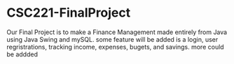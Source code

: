 # CSC221-FinalProject
Our Final Project is to make a Finance Management made entirely from Java using Java Swing and mySQL. some feature will be added is a login, user regristrations, tracking income, expenses, bugets, and savings. more could be addded

